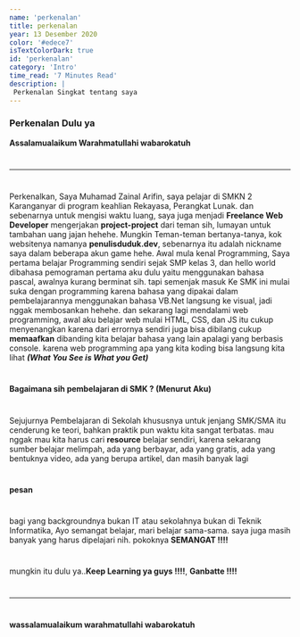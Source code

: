 ```yaml
---
name: 'perkenalan'
title: perkenalan
year: 13 Desember 2020
color: '#edece7'
isTextColorDark: true
id: 'perkenalan'
category: 'Intro'
time_read: '7 Minutes Read'
description: |
 Perkenalan Singkat tentang saya
---
```


### Perkenalan Dulu ya

__Assalamualaikum Warahmatullahi wabarokatuh__
#
-------------------------------------------------------------------------------------
#
Perkenalkan, Saya Muhamad Zainal Arifin, saya pelajar di SMKN 2 Karanganyar di program keahlian Rekayasa, Perangkat Lunak. dan sebenarnya untuk mengisi waktu luang, saya juga menjadi __Freelance Web Developer__ mengerjakan __project-project__ dari teman sih, lumayan untuk tambahan uang jajan hehehe. Mungkin Teman-teman bertanya-tanya, kok websitenya namanya <b>penulisduduk.dev</b>, sebenarnya itu adalah nickname saya dalam beberapa akun game hehe. Awal mula kenal Programming, Saya pertama belajar Programming sendiri sejak SMP kelas 3, dan hello world dibahasa pemograman pertama aku dulu yaitu menggunakan bahasa pascal, awalnya kurang berminat sih. tapi semenjak masuk Ke SMK ini mulai suka dengan programming karena bahasa yang dipakai dalam pembelajarannya menggunakan bahasa VB.Net langsung ke visual, jadi nggak membosankan hehehe. dan sekarang lagi mendalami web programming, awal aku belajar web mulai HTML, CSS, dan JS itu cukup menyenangkan karena dari errornya sendiri juga bisa dibilang cukup __memaafkan__ dibanding kita belajar bahasa yang lain apalagi yang berbasis console. karena web programming apa yang kita koding bisa langsung kita lihat ___(What You See is What you Get)___

#
#
#### __Bagaimana sih pembelajaran di SMK ? (Menurut Aku)__
#
Sejujurnya Pembelajaran di Sekolah khususnya untuk jenjang SMK/SMA itu cenderung ke teori, bahkan praktik pun waktu kita sangat terbatas. mau nggak mau kita harus cari __resource__ belajar sendiri, karena sekarang sumber belajar melimpah, ada yang berbayar, ada yang gratis, ada yang bentuknya video, ada yang berupa artikel, dan masih banyak lagi  
#
#### __pesan__
#
bagi yang backgroundnya bukan IT atau sekolahnya bukan di Teknik Informatika, Ayo semangat belajar, mari belajar sama-sama. saya juga masih banyak yang harus dipelajari nih. pokoknya <b>SEMANGAT !!!!</b>
#
mungkin itu dulu ya..<b>Keep Learning ya guys !!!!</b>, <b> Ganbatte !!!!</b>
#
#
--------------------------------------------------------------------------------------
#
#

__wassalamualaikum warahmatullahi wabarokatuh__

#